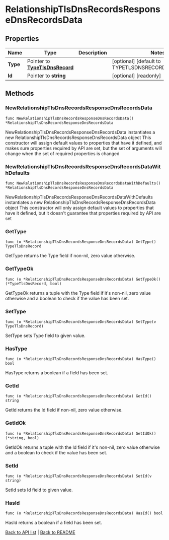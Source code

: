 # RelationshipTlsDnsRecordsResponseDnsRecordsData

## Properties

Name | Type | Description | Notes
------------ | ------------- | ------------- | -------------
**Type** | Pointer to [**TypeTlsDnsRecord**](TypeTlsDnsRecord.md) |  | [optional] [default to TYPETLSDNSRECORD_DNS_RECORD]
**Id** | Pointer to **string** |  | [optional] [readonly] 

## Methods

### NewRelationshipTlsDnsRecordsResponseDnsRecordsData

`func NewRelationshipTlsDnsRecordsResponseDnsRecordsData() *RelationshipTlsDnsRecordsResponseDnsRecordsData`

NewRelationshipTlsDnsRecordsResponseDnsRecordsData instantiates a new RelationshipTlsDnsRecordsResponseDnsRecordsData object
This constructor will assign default values to properties that have it defined,
and makes sure properties required by API are set, but the set of arguments
will change when the set of required properties is changed

### NewRelationshipTlsDnsRecordsResponseDnsRecordsDataWithDefaults

`func NewRelationshipTlsDnsRecordsResponseDnsRecordsDataWithDefaults() *RelationshipTlsDnsRecordsResponseDnsRecordsData`

NewRelationshipTlsDnsRecordsResponseDnsRecordsDataWithDefaults instantiates a new RelationshipTlsDnsRecordsResponseDnsRecordsData object
This constructor will only assign default values to properties that have it defined,
but it doesn't guarantee that properties required by API are set

### GetType

`func (o *RelationshipTlsDnsRecordsResponseDnsRecordsData) GetType() TypeTlsDnsRecord`

GetType returns the Type field if non-nil, zero value otherwise.

### GetTypeOk

`func (o *RelationshipTlsDnsRecordsResponseDnsRecordsData) GetTypeOk() (*TypeTlsDnsRecord, bool)`

GetTypeOk returns a tuple with the Type field if it's non-nil, zero value otherwise
and a boolean to check if the value has been set.

### SetType

`func (o *RelationshipTlsDnsRecordsResponseDnsRecordsData) SetType(v TypeTlsDnsRecord)`

SetType sets Type field to given value.

### HasType

`func (o *RelationshipTlsDnsRecordsResponseDnsRecordsData) HasType() bool`

HasType returns a boolean if a field has been set.

### GetId

`func (o *RelationshipTlsDnsRecordsResponseDnsRecordsData) GetId() string`

GetId returns the Id field if non-nil, zero value otherwise.

### GetIdOk

`func (o *RelationshipTlsDnsRecordsResponseDnsRecordsData) GetIdOk() (*string, bool)`

GetIdOk returns a tuple with the Id field if it's non-nil, zero value otherwise
and a boolean to check if the value has been set.

### SetId

`func (o *RelationshipTlsDnsRecordsResponseDnsRecordsData) SetId(v string)`

SetId sets Id field to given value.

### HasId

`func (o *RelationshipTlsDnsRecordsResponseDnsRecordsData) HasId() bool`

HasId returns a boolean if a field has been set.


[Back to API list](../README.md#documentation-for-api-endpoints) | [Back to README](../README.md)


